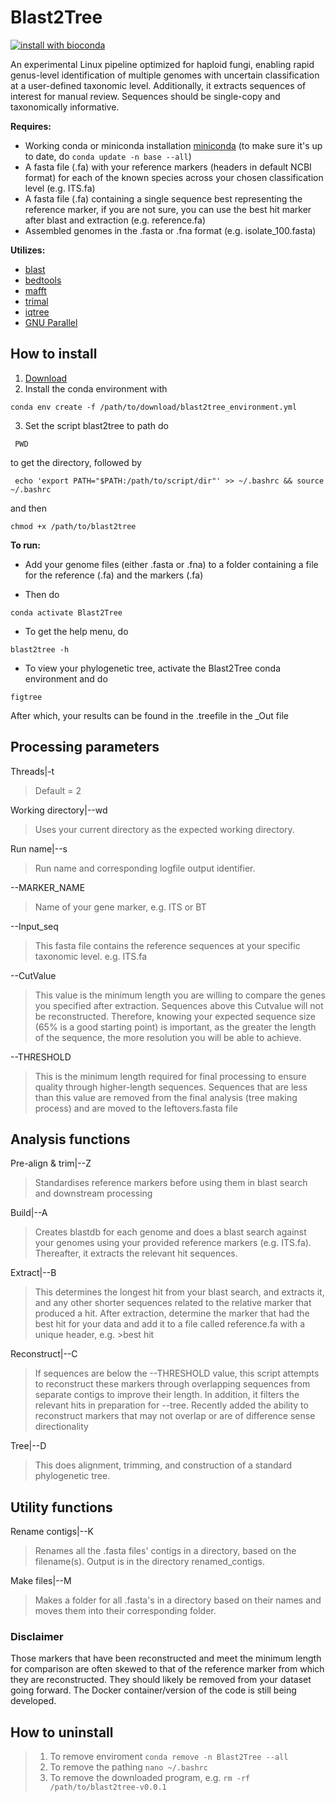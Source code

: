 # Blast2Tree

[![install with bioconda](https://img.shields.io/badge/install%20with-bioconda-brightgreen.svg?style=flat)](https://bioconda.github.io/)

An experimental Linux pipeline optimized for haploid fungi, enabling rapid genus-level identification of multiple genomes with uncertain classification at a user-defined taxonomic level. Additionally, it extracts sequences of interest for manual review. Sequences should be single-copy and taxonomically informative.

**Requires:**
- Working conda or miniconda installation [miniconda](https://www.anaconda.com/download/success) (to make sure it's up to date, do `conda update -n base --all`)
- A fasta file (.fa) with your reference markers (headers in default NCBI format) for each of the known species across your chosen classification level (e.g. ITS.fa)
- A fasta file (.fa) containing a single sequence best representing the reference marker, if you are not sure, you can use the best hit marker after blast and extraction (e.g. reference.fa)
- Assembled genomes in the .fasta or .fna format (e.g. isolate_100.fasta)

**Utilizes:**
- [blast](https://anaconda.org/bioconda/blast) 
- [bedtools](https://anaconda.org/bioconda/bedtools)
- [mafft](https://anaconda.org/bioconda/mafft)
- [trimal](https://anaconda.org/bioconda/trimal)
- [iqtree](https://anaconda.org/bioconda/iqtree)
- [GNU Parallel](https://anaconda.org/conda-forge/parallel)

## How to install
1) [Download](https://github.com/CallinCeriani/blast2tree/releases)
2) Install the conda environment with
```
conda env create -f /path/to/download/blast2tree_environment.yml
```
3) Set the script blast2tree to path
do
```
 PWD
```
to get the directory, followed by 
```
 echo 'export PATH="$PATH:/path/to/script/dir"' >> ~/.bashrc && source ~/.bashrc
```
and then
```
chmod +x /path/to/blast2tree
```

**To run:**
- Add your genome files (either .fasta or .fna) to a folder containing a file for the reference (.fa) and the markers (.fa)
  
- Then do
```
conda activate Blast2Tree
```
  
- To get the help menu, do
```
blast2tree -h
```

- To view your phylogenetic tree, activate the Blast2Tree conda environment and do
```
figtree
```
After which, your results can be found in the .treefile in the _Out file

## Processing parameters

Threads|-t
> Default = 2

Working directory|--wd 
> Uses your current directory as the expected working directory.

Run name|--s
> Run name and corresponding logfile output identifier.

--MARKER_NAME
> Name of your gene marker, e.g. ITS or BT

--Input_seq
> This fasta file contains the reference sequences at your specific taxonomic level. e.g. ITS.fa

--CutValue 
> This value is the minimum length you are willing to compare the genes you specified after extraction. Sequences above this Cutvalue will not be reconstructed. Therefore, knowing your expected sequence size (65% is a good starting point) is important, as the greater the length of the sequence, the more resolution you will be able to achieve.

 --THRESHOLD
> This is the minimum length required for final processing to ensure quality through higher-length sequences. Sequences that are less than this value are removed from the final analysis (tree making process) and are moved to the leftovers.fasta file

## Analysis functions

Pre-align & trim|--Z
> Standardises reference markers before using them in blast search and downstream processing

Build|--A
> Creates blastdb for each genome and does a blast search against your genomes using your provided reference markers (e.g. ITS.fa). Thereafter, it extracts the relevant hit sequences.

Extract|--B
> This determines the longest hit from your blast search, and extracts it, and any other shorter sequences related to the relative marker that produced a hit. After extraction, determine the marker that had the best hit for your data and add it to a file called reference.fa with a unique header, e.g. >best hit

Reconstruct|--C
> If sequences are below the --THRESHOLD value, this script attempts to reconstruct these markers through overlapping sequences from separate contigs to improve their length. In addition, it filters the relevant hits in preparation for --tree. Recently added the ability to reconstruct markers that may not overlap or are of difference sense directionality

Tree|--D
> This does alignment, trimming, and construction of a standard phylogenetic tree.

## Utility functions
Rename contigs|--K
> Renames all the .fasta files' contigs in a directory, based on the filename(s). Output is in the directory renamed_contigs.

Make files|--M
> Makes a folder for all .fasta's in a directory based on their names and moves them into their corresponding folder.

### Disclaimer
Those markers that have been reconstructed and meet the minimum length for comparison are often skewed to that of the reference marker from which they are reconstructed. They should likely be removed from your dataset going forward. The Docker container/version of the code is still being developed.

## How to uninstall
> 1) To remove enviroment `conda remove -n Blast2Tree --all`
> 2)  To remove the pathing `nano ~/.bashrc`
> 3)  To remove the downloaded program, e.g. `rm -rf /path/to/blast2tree-v0.0.1` 
